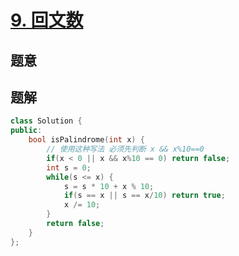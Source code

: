 #  [9. 回文数](https://leetcode-cn.com/problems/palindrome-number/)

## 题意



## 题解



```c++
class Solution {
public:
    bool isPalindrome(int x) {
        // 使用这种写法 必须先判断 x && x%10==0
        if(x < 0 || x && x%10 == 0) return false;
        int s = 0;
        while(s <= x) {
            s = s * 10 + x % 10;
            if(s == x || s == x/10) return true;
            x /= 10;
        }
        return false;
    }
};
```



```python3

```

